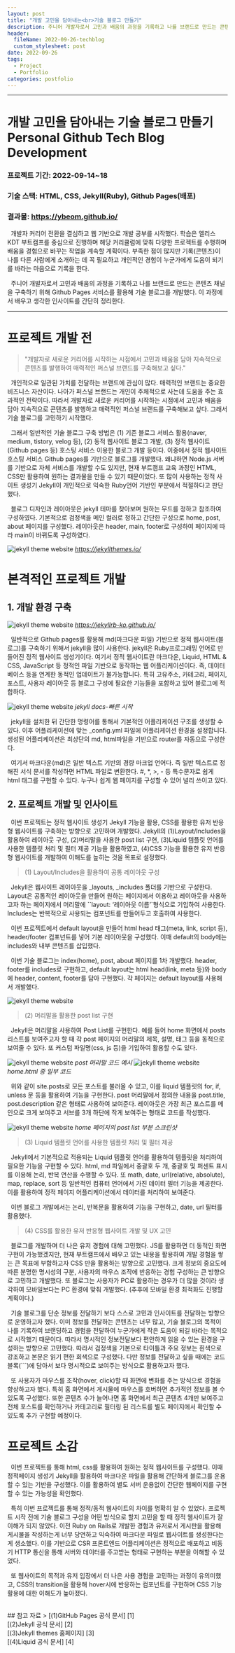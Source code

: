 ```yaml
---
layout: post
title: "개발 고민을 담아내는<br>기술 블로그 만들기"
description: 주니어 개발자로서 고민과 배움의 과정을 기록하고 나를 브랜드로 만드는 콘텐츠 채널을 구축하기 위해 Github Pages 서비스를 활용해 기술 블로그를 개발했다. 이 과정에서 배우고 생각한 인사이트를 간단히 정리한다.
header:
  fileName: 2022-09-26-techblog
  custom_stylesheet: post
date: 2022-09-26
tags:
  - Project
  - Portfolio
categories: postfolio
---
```


---

# 개발 고민을 담아내는 기술 블로그 만들기<br/>Personal Github Tech Blog Development

### 프로젝트 기간: 2022-09-14~18

### 기술 스택: HTML, CSS, Jekyll(Ruby), Github Pages(배포)

### 결과물: https://ybeom.github.io/

&nbsp; 개발자 커리어 전환을 결심하고 웹 기반으로 개발 공부를 시작했다. 학습은 엘리스 KDT 부트캠프를 중심으로 진행하며 해당 커리큘럼에 맞춰 다양한 프로젝트를 수행하며 배움을 경험으로 바꾸는 작업을 계속할 계획이다. 부족한 점이 많지만 기록(콘텐츠)이 나를 다른 사람에게 소개하는 데 꼭 필요하고 개인적인 경험이 누군가에게 도움이 되기를 바라는 마음으로 기록을 한다.

&nbsp; 주니어 개발자로서 고민과 배움의 과정을 기록하고 나를 브랜드로 만드는 콘텐츠 채널을 구축하기 위해 Github Pages 서비스를 활용해 기술 블로그를 개발했다. 이 과정에서 배우고 생각한 인사이트를 간단히 정리한다.

---

# 프로젝트 개발 전

> "개발자로 새로운 커리어를 시작하는 시점에서 고민과 배움을 담아 지속적으로 콘텐츠를 발행하여 매력적인 퍼스널 브랜드를 구축해보고 싶다."

&nbsp; 개인적으로 일관된 가치를 전달하는 브랜드에 관심이 많다. 매력적인 브랜드는 중요한 비즈니스 자산이다. 나아가 퍼스널 브랜드는 개인이 주체적으로 사는데 도움을 주는 효과적인 전략이다. 따라서 개발자로 새로운 커리어를 시작하는 시점에서 고민과 배움을 담아 지속적으로 콘텐츠를 발행하고 매력적인 퍼스널 브랜드를 구축해보고 싶다. 그래서 기술 블로그를 고민하기 시작했다.

&nbsp; 그래서 일반적인 기술 블로그 구축 방법은 (1) 기존 블로그 서비스 활용(naver, medium, tistory, velog 등), (2) 동적 웹사이트 블로그 개발, (3) 정적 웹사이트(Github pages 등) 호스팅 서비스 이용한 블로그 개발 등이다. 이중에서 정적 웹사이트 호스팅 서비스 Github pages를 기반으로 블로그를 개발했다. 왜냐하면 Node.js 서버를 기반으로 자체 서비스를 개발할 수도 있지만, 현재 부트캠프 교육 과정인 HTML, CSS만 활용하여 원하는 결과물을 만들 수 있기 때문이었다. 또 많이 사용하는 정적 사이트 생성기 Jekyll이 개인적으로 익숙한 Ruby언어 기반인 부분에서 적절하다고 판단했다.

&nbsp; 블로그 디자인과 레이아웃은 jekyll 테마를 찾아보며 원하는 무드를 정하고 참조하여 구성하였다. 기본적으로 검정색을 메인 컬러로 정하고 간단한 구성으로 home, post, about 페이지를 구성했다. 레이아웃은 header, main, footer로 구성하여 페이지에 따라 main이 바뀌도록 구성하였다.

![jekyll theme website](/assets/images/post/2022-09-26-techblog/2.png)
_https://jekyllthemes.io/_

# 본격적인 프로젝트 개발

## 1. 개발 환경 구축

![jekyll theme website](/assets/images/post/2022-09-26-techblog/3.png)
_https://jekyllrb-ko.github.io/_

&nbsp; 일반적으로 Github pages를 활용해 md(마크다운 파일) 기반으로 정적 웹사이트(블로그)를 구축하기 위해서 jekyll을 많이 사용한다. jekyll은 Ruby프로그래밍 언어로 만들어진 정적 웹사이트 생성기이다. 여기서 정적 웹사이트란 마크다운, Liquid, HTML & CSS, JavaScript 등 정적인 파일 기반으로 동작하는 웹 어플리케이션이다. 즉, 데이터베이스 등을 연계한 동적인 업데이트가 불가능합니다. 특히 고유주소, 카테고리, 페이지, 포스트, 사용자 레이아웃 등 블로그 구성에 필요한 기능들을 포함하고 있어 블로그에 적합하다.

![jekyll theme website](/assets/images/post/2022-09-26-techblog/4.png)
_jekyll docs-빠른 시작_

&nbsp; jekyll을 설치한 뒤 간단한 명령어를 통해서 기본적인 어플리케이션 구조를 생성할 수 있다. 이후 어플리케이션에 맞는 \_config.yml 파일에 어플리케이션 환경을 설정합니다. 생성된 어플리케이션은 최상단의 md, html파일을 기반으로 router를 자동으로 구성한다.

&nbsp; 여기서 마크다운(md)은 일반 텍스트 기반의 경량 마크업 언어다. 즉 일반 텍스트로 정해진 서식 문서를 작성하면 HTML 파일로 변환한다. #, \*, >, - 등 특수문자로 쉽게 html 태그를 구현할 수 있다. 누구나 쉽게 웹 페이지를 구성할 수 있어 널리 쓰이고 있다.

## 2. 프로젝트 개발 및 인사이트

&nbsp; 이번 프로젝트는 정적 웹사이트 생성기 Jekyll 기능을 활용, CSS를 활용한 유저 반응형 웹사이트를 구축하는 방향으로 고민하며 개발했다. Jekyll의 (1)Layout/Includes을 활용하여 레이아웃 구성, (2)머리말을 사용한 post list 구현, (3)Liquid 템플릿 언어를 사용한 템플릿 처리 및 필터 제공 기능을 활용하였고, (4)CSS 기능을 활용한 유저 반응형 웹사이트를 개발하여 이해도를 높히는 것을 목표로 설정했다.

> (1) Layout/Includes을 활용하여 공통 레이아웃 구성

&nbsp; Jekyll은 웹사이트 레이아웃을 \_layouts, \_includes 폴더를 기반으로 구성한다. Layout은 공통적인 레이아웃을 만들어 원하는 페이지에서 이용하고 레이아웃을 사용하고자 하는 페이지에서 머리말에 ``layout: ‘레이아웃 이름’`형식으로 기입하여 사용한다. Includes는 반복적으로 사용되는 컴포넌트를 만들어두고 호출하여 사용한다.

&nbsp; 이번 프로젝트에서 default layout을 만들어 html head 태그(meta, link, script 등), header/footer 컴포넌트를 넣어 기본 레이아웃을 구성했다. 이때 default의 body에는 includes와 내부 콘텐츠를 삽입했다.

&nbsp; 이번 기술 블로그는 index(home), post, about 페이지를 1차 개발했다. header, footer를 includes로 구현하고, default layout는 html head(link, meta 등)와 body에 header, content, footer를 담아 구현했다. 각 페이지는 default layout를 사용해서 개발했다.

![jekyll theme website](/assets/images/post/2022-09-26-techblog/5.png)

> (2) 머리말을 활용한 post list 구현

&nbsp; Jekyll은 머리말을 사용하여 Post List를 구현한다. 예를 들어 home 화면에서 posts 리스트를 보여주고자 할 때 각 post 페이지의 머리말의 제목, 설명, 태그 등을 동적으로 보여줄 수 있다. 또 커스텀 파일명(css, js 등)을 기입하여 활용할 수도 있다.

![jekyll theme website](/assets/images/post/2022-09-26-techblog/6.png)
_post 머리말 코드 예시_
![jekyll theme website](/assets/images/post/2022-09-26-techblog/8.png)
_home.html 중 일부 코드_

&nbsp; 위와 같이 site.posts로 모든 포스트를 불러올 수 있고, 이를 liquid 템플릿의 for, if, unless 문 등을 활용하여 기능을 구현한다. post 머리말에서 정의한 내용을 post.title, post.description 같은 형태로 사용하여 보여준다. 레이아웃은 가장 최근 포스트를 메인으로 크게 보여주고 서브를 3개 하단에 작게 보여주는 형태로 코드를 작성했다.

![jekyll theme website](/assets/images/post/2022-09-26-techblog/7.png)
_home 페이지의 post list 부분 스크린샷_

> (3) Liquid 템플릿 언어를 사용한 템플릿 처리 및 필터 제공

&nbsp; Jekyll에서 기본적으로 적용되는 Liquid 템플릿 언어를 활용하여 템플릿을 처리하여 필요한 기능을 구현할 수 있다. html, md 파일에서 중괄호 두 개, 중괄호 및 퍼센트 표시를 이용해 논리, 반복 연산을 수행할 수 있다. 또 math, date, url(relative, absolute), map, replace, sort 등 일반적인 컴퓨터 언어에서 가진 데이터 필터 기능을 제공한다. 이를 활용하여 정적 페이지 어플리케이션에서 데이터를 처리하여 보여준다.

&nbsp; 이번 블로그 개발에서는 논리, 반복문을 활용하여 기능을 구현하고, date, url 필터를 활용했다.

> (4) CSS를 활용한 유저 반응형 웹사이트 개발 및 UX 고민

&nbsp; 블로그를 개발하며 더 나은 유저 경험에 대해 고민했다. JS를 활용하면 더 동적인 화면 구현이 가능했겠지만, 현재 부트캠프에서 배우고 있는 내용을 활용하여 개발 경험을 쌓는 큰 목표에 부합하고자 CSS 만을 활용하는 방향으로 고민했다. 크게 정보의 중요도에 따른 분명한 명시성의 구분, 사용자의 마우스 조작에 반응하는 경험 구성하는 큰 방향으로 고민하고 개발했다. 또 블로그는 사용자가 PC로 활용하는 경우가 더 많을 것이라 생각하여 모바일보다는 PC 환경에 맞춰 개발했다. (추후에 모바일 환경 최적화도 진행할 계획이다.)

&nbsp; 기술 블로그를 단순 정보를 전달하기 보다 스스로 고민과 인사이트를 전달하는 방향으로 운영하고자 했다. 이미 정보를 전달하는 콘텐츠는 너무 많고, 기술 블로그의 목적이 나를 기록하여 브랜딩하고 경험을 전달하여 누군가에게 작은 도움이 되길 바라는 목적으로 시작했기 때문이다. 따라서 명시적인 정보전달보다 편안하게 읽을 수 있는 환경을 구성하는 방향으로 고민했다. 따라서 검정색을 기본으로 타이틀과 주요 정보는 흰색으로 강조하고 본문은 읽기 편한 회색으로 구성했다. 다만 정보를 전달하고 싶을 때에는 코드블록(```)에 담아서 보다 명시적으로 보여주는 방식으로 활용하고자 했다.

&nbsp; 또 사용자가 마우스를 조작(hover, click)할 때 화면에 변화를 주는 방식으로 경험을 향상하고자 했다. 특히 홈 화면에서 게시물에 마우스를 호버하면 추가적인 정보를 볼 수 있도록 구성했다. 또한 콘텐츠 수가 늘어나면 홈 화면에서 최근 콘텐츠 4개만 보여주고 전체 포스트를 확인하거나 카테고리로 필터링 된 리스트를 별도 페이지에서 확인할 수 있도록 추가 구현할 예정이다.

# 프로젝트 소감

&nbsp; 이번 프로젝트를 통해 html, css를 활용하여 원하는 정적 웹사이트를 구성했다. 이때 정적페이지 생성기 Jekyll을 활용하여 마크다운 파일을 활용해 간단하게 블로그를 운용할 수 있는 기반을 구성했다. 이를 활용하여 별도 서버 운용없이 간단한 웹페이지를 구현할 수 있는 가능성을 확인했다.

&nbsp; 특히 이번 프로젝트를 통해 정적/동적 웹사이트의 차이를 명확히 알 수 있었다. 프로젝트 시작 전에 기술 블로그 구성을 어떤 방식으로 할지 고민을 할 때 정적 웹사이트가 잘 이해가 되지 않았다. 이전 Ruby on Rails로 개발한 경험과 유저로서 게시판을 활용해 게시물을 작성하는게 너무 당연하고 익숙하여 마크다운 파일로 웹사이트를 생성한다는 게 생소했다. 이를 기반으로 CSR 프론트엔드 어플리케이션은 정적으로 배포하고 비동기 HTTP 통신을 통해 서버와 데이터를 주고받는 형태로 구현하는 부분을 이해할 수 있었다.

&nbsp; 또 웹사이트의 목적과 유저 입장에서 더 나은 사용 경험을 고민하는 과정이 유의미했고, CSS의 transition을 활용해 hover시에 반응하는 컴포넌트를 구현하며 CSS 기능 활용에 대한 이해도가 높아졌다.

<br/>
## 참고 자료
> [(1)GitHub Pages 공식 문서] [1]<br/> [(2)Jekyll 공식 문서] [2]<br/> [(3)Jekyll themes 홈페이지] [3]<br/> [(4)Liquid 공식 문서] [4]<br/>

[1]: [https://pages.github.com/](https://pages.github.com/)
[2]: [https://jekyllrb-ko.github.io/](https://jekyllrb-ko.github.io/)
[3]: [https://jekyllthemes.io/](https://jekyllthemes.io/)
[4]: [https://shopify.github.io/liquid/](https://shopify.github.io/liquid/)
